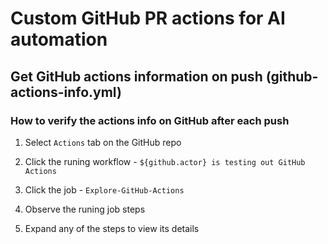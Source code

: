 # Custom GitHub PR actions for AI automation

[//]: # (update, commit and PR on this file for testing GitHub actions)

## Get GitHub actions information on push (github-actions-info.yml)

### How to verify the actions info on GitHub after each push

1. Select `Actions` tab on the GitHub repo

1. Click the runing workflow - `${github.actor} is testing out GitHub Actions`

1. Click the job - `Explore-GitHub-Actions`

1. Observe the runing job steps

1. Expand any of the steps to view its details